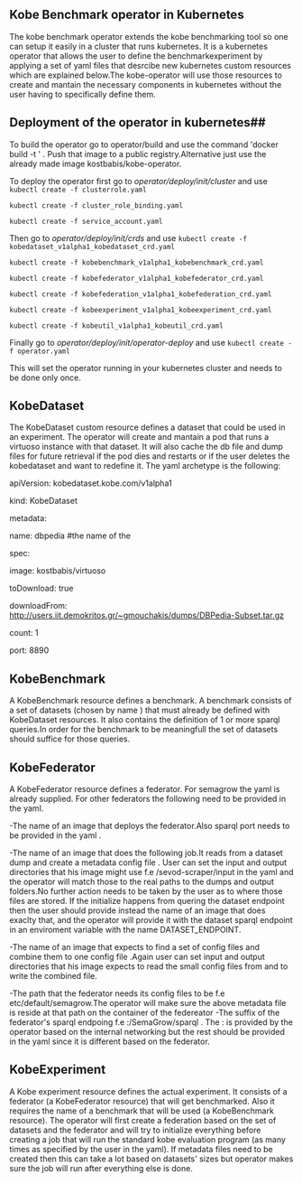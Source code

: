 ## Kobe Benchmark operator in Kubernetes ##
The kobe benchmark operator extends the kobe benchmarking tool so one can setup it easily 
in a cluster that runs kubernetes.
It is a kubernetes operator that allows the user to define the benchmarkexperiment by applying a set of yaml files 
that desrcibe new kubernetes custom resources which are explained below.The kobe-operator will use those resources to create 
and mantain the necessary components in kubernetes without the user having to specifically define them.

## Deployment of the operator in kubernetes## 
To build the operator go to operator/build and use the command 'docker build -t <operator-image-name>' . 
Push that image to a public registry.Alternative just use the already made image kostbabis/kobe-operator.

To deploy the operator first go to *operator/deploy/init/cluster* and use 
`kubectl create -f clusterrole.yaml`

`kubectl create -f cluster_role_binding.yaml`

`kubectl create -f service_account.yaml `

Then go to *operator/deploy/init/crds* and use 
`kubectl create -f kobedataset_v1alpha1_kobedataset_crd.yaml`

`kubectl create -f kobebenchmark_v1alpha1_kobebenchmark_crd.yaml `

`kubectl create -f kobefederator_v1alpha1_kobefederator_crd.yaml `

`kubectl create -f kobefederation_v1alpha1_kobefederation_crd.yaml`

`kubectl create -f kobeexperiment_v1alpha1_kobeexperiment_crd.yaml  `

`kubectl create -f kobeutil_v1alpha1_kobeutil_crd.yaml  `


Finally go to *operator/deploy/init/operator-deploy* and use 
`kubectl create -f operator.yaml`

This will set the operator running in your kubernetes cluster and needs to be done only once.

## KobeDataset ##
The KobeDataset custom resource defines a dataset that could be used in an experiment.
The operator will create and mantain a pod that runs a virtuoso instance with that dataset. It will also cache the db file and dump files for future retrieval if the pod dies and restarts or if the user deletes the kobedataset and want to redefine it. The yaml archetype is the following:

apiVersion: kobedataset.kobe.com/v1alpha1

kind: KobeDataset

metadata:

  name: dbpedia #the name of the
  
spec:

  image: kostbabis/virtuoso
  
  toDownload: true
  
  downloadFrom: http://users.iit.demokritos.gr/~gmouchakis/dumps/DBPedia-Subset.tar.gz
  
  count: 1
  
  port: 8890 



## KobeBenchmark ## 
A KobeBenchmark resource defines a benchmark. A benchmark consists of a set of datasets (chosen by name ) 
that must already be defined with KobeDataset resources. It also contains the definition of 1 or more sparql queries.In order for
the benchmark to be meaningfull the set of datasets should suffice for those queries.


## KobeFederator ##
A KobeFederator resource defines a federator. For semagrow the yaml is already supplied.
For other federators the following need to be provided in the yaml.

-The name of an image that deploys the federator.Also sparql port needs to be provided in the yaml .

-The name of an image that does the following job.It reads from a dataset dump and create a metadata config file .
User can set the input and output directories that his image might use f.e /sevod-scraper/input in the yaml and the operator will match those
to the real paths to the dumps and output folders.No further action needs to be taken by the user as to where those files are stored.
If the initialize happens from quering the dataset endpoint then the user should provide instead the name of
an image that does exaclty that, and the operator will provide it with the dataset sparql endpoint in an enviroment variable with the name DATASET_ENDPOINT.

-The name of an image that expects to find a set of config files and combine them to one config file .Again user can set input and output directories that
his image expects to read the small config files from and to write the combined file.

-The path that the federator needs its config files to be f.e etc/default/semagrow.The operator will make sure the above metadata file is reside at that path on the container
of the federeator
-The suffix of the federator's sparql endpoing f.e <endpoint>:<port>/SemaGrow/sparql .
The <endpoint>:<port> is provided by the operator based on the internal networking but the rest should be provided in the yaml since it is different based on the federator.

## KobeExperiment ##
A Kobe experiment resource defines the actual experiment. It consists of a federator (a KobeFederator resource) that will get benchmarked.
Also it requires the name of a benchmark that will be used (a KobeBenchmark resource).
The operator will first create a federation based on the set of datasets and the federator and will try to initialize everything
before creating a job that will run the standard kobe evaluation program (as many times as specified by the user in the yaml). If metadata files need to be created then this can take 
a lot based on datasets' sizes but operator makes sure the job will run after everything else is done.



     

